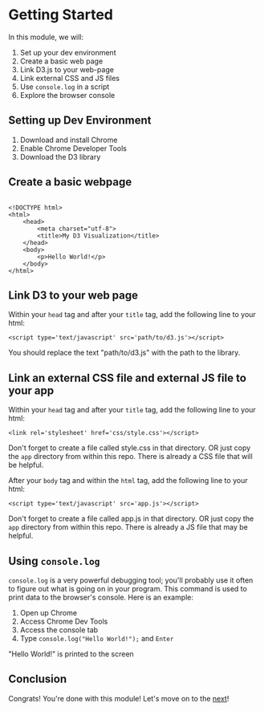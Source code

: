 
# Getting Started

In this module, we will:

1. Set up your dev environment
2. Create a basic web page
3. Link D3.js to your web-page
4. Link external CSS and JS files
5. Use `console.log` in a script
6. Explore the browser console

## Setting up Dev Environment

1. Download and install Chrome
2. Enable Chrome Developer Tools
3. Download the D3 library

## Create a basic webpage

```{html}

<!DOCTYPE html>
<html>
    <head>
        <meta charset="utf-8">
        <title>My D3 Visualization</title>
    </head>
    <body>
        <p>Hello World!</p>
    </body>
</html>

```
## Link D3 to your web page

Within your `head` tag and after your `title` tag, add the following line to your html:

`<script type='text/javascript' src='path/to/d3.js'></script>`

You should replace the text "path/to/d3.js" with the path to the library.

## Link an external CSS file and external JS file to your app

Within your `head` tag and after your `title` tag, add the following line to your html:

`<link rel='stylesheet' href='css/style.css'></script>`

Don't forget to create a file called style.css in that directory. OR just copy the `app` directory from within this repo. There is already a CSS file that will be helpful.

After your `body` tag and within the `html` tag, add the following line to your html:

`<script type='text/javascript' src='app.js'></script>`

Don't forget to create a file called app.js in that directory. OR just copy the `app` directory from within this repo. There is already a JS file that may be helpful.

## Using `console.log`

`console.log` is a very powerful debugging tool; you'll probably use it often to figure out what is going on in your program. This command is used to print data to the browser's console. Here is an example:

1. Open up Chrome
2. Access Chrome Dev Tools
3. Access the console tab
4. Type `console.log("Hello World!");` and `Enter`

"Hello World!" is printed to the screen

## Conclusion

Congrats! You're done with this module! Let's move on to the [next](../01_variables_datatypes/variables_datatypes.md)!

